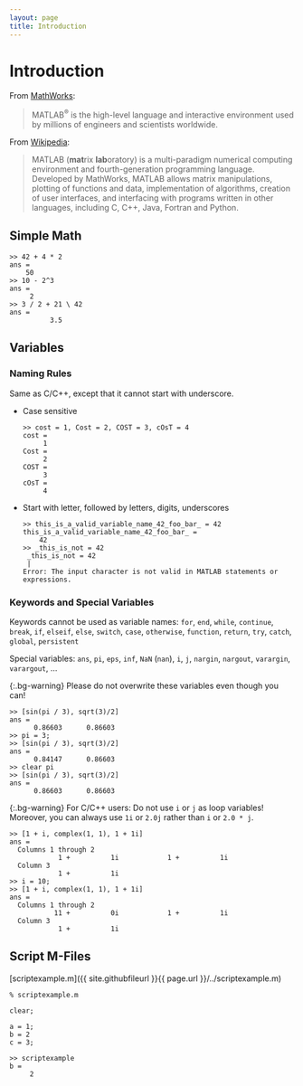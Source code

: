 ```yaml
---
layout: page
title: Introduction
---
```


# Introduction

From [MathWorks](http://www.mathworks.com/products/matlab/):

> MATLAB<sup>®</sup> is the high-level language and interactive environment used by millions of engineers and scientists worldwide.

From [Wikipedia](http://en.wikipedia.org/wiki/MATLAB):

> MATLAB (**mat**rix **lab**oratory) is a multi-paradigm numerical computing environment and fourth-generation programming language. Developed by MathWorks, MATLAB allows matrix manipulations, plotting of functions and data, implementation of algorithms, creation of user interfaces, and interfacing with programs written in other languages, including C, C++, Java, Fortran and Python.

## Simple Math

~~~
>> 42 + 4 * 2
ans =
    50
>> 10 - 2^3
ans =
     2
>> 3 / 2 + 21 \ 42
ans =
          3.5
~~~

## Variables

### Naming Rules

Same as C/C++, except that it cannot start with underscore.

- Case sensitive

  ~~~
  >> cost = 1, Cost = 2, COST = 3, cOsT = 4
  cost =
       1
  Cost =
       2
  COST =
       3
  cOsT =
       4
  ~~~

- Start with letter, followed by letters, digits, underscores
    
  ~~~
  >> this_is_a_valid_variable_name_42_foo_bar_ = 42
  this_is_a_valid_variable_name_42_foo_bar_ =
      42
  >> _this_is_not = 42
   _this_is_not = 42
   |
  Error: The input character is not valid in MATLAB statements or expressions.
  ~~~

### Keywords and Special Variables

Keywords cannot be used as variable names: `for`, `end`, `while`, `continue`, `break`, `if`, `elseif`, `else`, `switch`, `case`, `otherwise`, `function`, `return`, `try`, `catch`, `global`, `persistent`

Special variables: `ans`, `pi`, `eps`, `inf`, `NaN` (`nan`), `i`, `j`, `nargin`, `nargout`, `varargin`, `varargout`, &hellip;

{:.bg-warning}
Please do not overwrite these variables even though you can!

~~~
>> [sin(pi / 3), sqrt(3)/2]
ans =
      0.86603      0.86603
>> pi = 3;
>> [sin(pi / 3), sqrt(3)/2]
ans =
      0.84147      0.86603
>> clear pi
>> [sin(pi / 3), sqrt(3)/2]
ans =
      0.86603      0.86603
~~~

{:.bg-warning}
For C/C++ users: Do not use `i` or `j` as loop variables!
Moreover, you can always use `1i` or `2.0j` rather than `i` or `2.0 * j`.

~~~
>> [1 + i, complex(1, 1), 1 + 1i]
ans =
  Columns 1 through 2
            1 +          1i            1 +          1i
  Column 3
            1 +          1i
>> i = 10;
>> [1 + i, complex(1, 1), 1 + 1i]
ans =
  Columns 1 through 2
           11 +          0i            1 +          1i
  Column 3
            1 +          1i
~~~


## Script M-Files

[scriptexample.m]({{ site.githubfileurl }}{{ page.url }}/../scriptexample.m)

~~~
% scriptexample.m

clear;

a = 1;
b = 2
c = 3;
~~~

~~~
>> scriptexample
b =
     2
~~~
